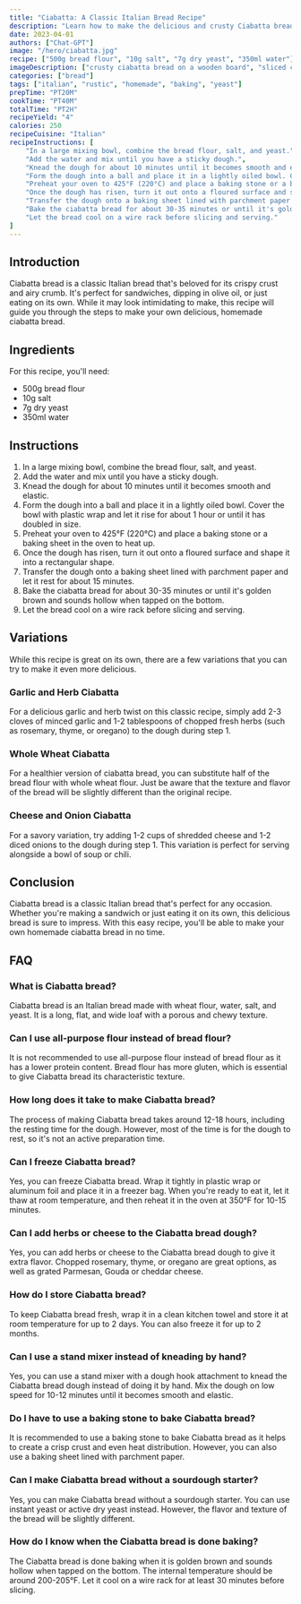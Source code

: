 ```yaml
---
title: "Ciabatta: A Classic Italian Bread Recipe"
description: "Learn how to make the delicious and crusty Ciabatta bread, a classic Italian recipe that's perfect for any occasion!"
date: 2023-04-01
authors: ["Chat-GPT"]
image: "/hero/ciabatta.jpg"
recipe: ["500g bread flour", "10g salt", "7g dry yeast", "350ml water"]
imageDescription: ["crusty ciabatta bread on a wooden board", "sliced ciabatta bread with olive oil and herbs", "freshly baked ciabatta bread with a crispy crust", "ciabatta bread dough on a floured surface"]
categories: ["bread"]
tags: ["italian", "rustic", "homemade", "baking", "yeast"]
prepTime: "PT20M"
cookTime: "PT40M"
totalTime: "PT2H"
recipeYield: "4"
calories: 250
recipeCuisine: "Italian"
recipeInstructions: [
    "In a large mixing bowl, combine the bread flour, salt, and yeast.",
    "Add the water and mix until you have a sticky dough.",
    "Knead the dough for about 10 minutes until it becomes smooth and elastic.",
    "Form the dough into a ball and place it in a lightly oiled bowl. Cover the bowl with plastic wrap and let it rise for about 1 hour or until it has doubled in size.",
    "Preheat your oven to 425°F (220°C) and place a baking stone or a baking sheet in the oven to heat up.",
    "Once the dough has risen, turn it out onto a floured surface and shape it into a rectangular shape.",
    "Transfer the dough onto a baking sheet lined with parchment paper and let it rest for about 15 minutes.",
    "Bake the ciabatta bread for about 30-35 minutes or until it's golden brown and sounds hollow when tapped on the bottom.",
    "Let the bread cool on a wire rack before slicing and serving."
]
---
```


## Introduction

Ciabatta bread is a classic Italian bread that's beloved for its crispy crust and airy crumb. It's perfect for sandwiches, dipping in olive oil, or just eating on its own. While it may look intimidating to make, this recipe will guide you through the steps to make your own delicious, homemade ciabatta bread.

## Ingredients

For this recipe, you'll need:

- 500g bread flour
- 10g salt
- 7g dry yeast
- 350ml water

## Instructions

1. In a large mixing bowl, combine the bread flour, salt, and yeast.
2. Add the water and mix until you have a sticky dough.
3. Knead the dough for about 10 minutes until it becomes smooth and elastic.
4. Form the dough into a ball and place it in a lightly oiled bowl. Cover the bowl with plastic wrap and let it rise for about 1 hour or until it has doubled in size.
5. Preheat your oven to 425°F (220°C) and place a baking stone or a baking sheet in the oven to heat up.
6. Once the dough has risen, turn it out onto a floured surface and shape it into a rectangular shape.
7. Transfer the dough onto a baking sheet lined with parchment paper and let it rest for about 15 minutes.
8. Bake the ciabatta bread for about 30-35 minutes or until it's golden brown and sounds hollow when tapped on the bottom.
9. Let the bread cool on a wire rack before slicing and serving.

## Variations

While this recipe is great on its own, there are a few variations that you can try to make it even more delicious.

### Garlic and Herb Ciabatta

For a delicious garlic and herb twist on this classic recipe, simply add 2-3 cloves of minced garlic and 1-2 tablespoons of chopped fresh herbs (such as rosemary, thyme, or oregano) to the dough during step 1.

### Whole Wheat Ciabatta

For a healthier version of ciabatta bread, you can substitute half of the bread flour with whole wheat flour. Just be aware that the texture and flavor of the bread will be slightly different than the original recipe.

### Cheese and Onion Ciabatta

For a savory variation, try adding 1-2 cups of shredded cheese and 1-2 diced onions to the dough during step 1. This variation is perfect for serving alongside a bowl of soup or chili.

## Conclusion

Ciabatta bread is a classic Italian bread that's perfect for any occasion. Whether you're making a sandwich or just eating it on its own, this delicious bread is sure to impress. With this easy recipe, you'll be able to make your own homemade ciabatta bread in no time.

## FAQ

### What is Ciabatta bread?

Ciabatta bread is an Italian bread made with wheat flour, water, salt, and yeast. It is a long, flat, and wide loaf with a porous and chewy texture.

### Can I use all-purpose flour instead of bread flour?

It is not recommended to use all-purpose flour instead of bread flour as it has a lower protein content. Bread flour has more gluten, which is essential to give Ciabatta bread its characteristic texture.

### How long does it take to make Ciabatta bread?

The process of making Ciabatta bread takes around 12-18 hours, including the resting time for the dough. However, most of the time is for the dough to rest, so it's not an active preparation time.

### Can I freeze Ciabatta bread?

Yes, you can freeze Ciabatta bread. Wrap it tightly in plastic wrap or aluminum foil and place it in a freezer bag. When you're ready to eat it, let it thaw at room temperature, and then reheat it in the oven at 350°F for 10-15 minutes.

### Can I add herbs or cheese to the Ciabatta bread dough?

Yes, you can add herbs or cheese to the Ciabatta bread dough to give it extra flavor. Chopped rosemary, thyme, or oregano are great options, as well as grated Parmesan, Gouda or cheddar cheese.

### How do I store Ciabatta bread?

To keep Ciabatta bread fresh, wrap it in a clean kitchen towel and store it at room temperature for up to 2 days. You can also freeze it for up to 2 months.

### Can I use a stand mixer instead of kneading by hand?

Yes, you can use a stand mixer with a dough hook attachment to knead the Ciabatta bread dough instead of doing it by hand. Mix the dough on low speed for 10-12 minutes until it becomes smooth and elastic.

### Do I have to use a baking stone to bake Ciabatta bread?

It is recommended to use a baking stone to bake Ciabatta bread as it helps to create a crisp crust and even heat distribution. However, you can also use a baking sheet lined with parchment paper.

### Can I make Ciabatta bread without a sourdough starter?

Yes, you can make Ciabatta bread without a sourdough starter. You can use instant yeast or active dry yeast instead. However, the flavor and texture of the bread will be slightly different.

### How do I know when the Ciabatta bread is done baking?

The Ciabatta bread is done baking when it is golden brown and sounds hollow when tapped on the bottom. The internal temperature should be around 200-205°F. Let it cool on a wire rack for at least 30 minutes before slicing.